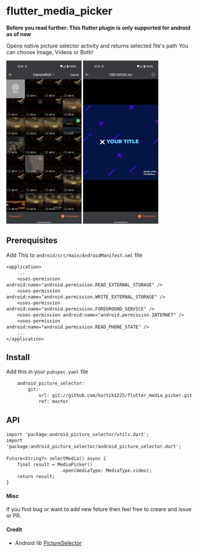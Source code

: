 # flutter_media_picker

**Before you read further: This flutter plugin is only supported for android as of now**

Opens native picture selector activity and returns selected file's path
You can choose Image, Videos or Both!

<p float="center">
  <img src="https://raw.githubusercontent.com/kartik1225/flutter_media_picker/master/assets/1.jpeg" width="200" />
  <img src="https://raw.githubusercontent.com/kartik1225/flutter_media_picker/master/assets/2.jpeg" width="200" /> 
</p>

## Prerequisites
Add This to `android/src/main/AndroidManifest.xml` file
```
<application>
    ...
    <uses-permission android:name="android.permission.READ_EXTERNAL_STORAGE" />
    <uses-permission android:name="android.permission.WRITE_EXTERNAL_STORAGE" />
    <uses-permission android:name="android.permission.FOREGROUND_SERVICE" />
    <uses-permission android:name="android.permission.INTERNET" />
    <uses-permission android:name="android.permission.READ_PHONE_STATE" />
    ...
</application>
```

## Install
Add this in your `pubspec.yaml` file

```
    android_picture_selector:    
        git:
            url: git://github.com/kartik1225/flutter_media_picker.git
            ref: master
```

## API

```
import 'package:android_picture_selector/utils.dart';
import 'package:android_picture_selector/android_picture_selector.dart';

Future<String?> selectMedia() async {
    final result = MediaPicker()
                    .open(mediaType: MediaType.video);
    return result;
}
```
#### Misc
If you find bug or want to add new feture then feel free to creare and issue or PR.

#### Credit
* Android lib [PictureSelector](https://github.com/LuckSiege/PictureSelector)
